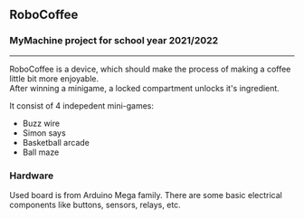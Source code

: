 ## RoboCoffee
### MyMachine project for school year 2021/2022
***

RoboCoffee is a device, which should make the process of making a coffee little bit more enjoyable.  
After winning a minigame, a locked compartment unlocks it's ingredient.

It consist of 4 indepedent mini-games: 
* Buzz wire
* Simon says
* Basketball arcade
* Ball maze


### Hardware
Used board is from Arduino Mega family. There are some basic electrical components like buttons, sensors, relays, etc. 

